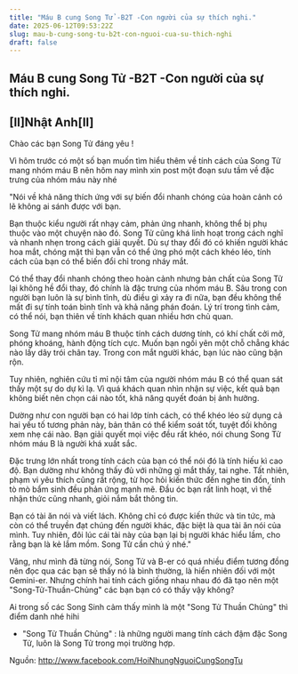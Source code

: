 ```yaml
---
title: "Máu B cung Song Tử -B2T -Con người của sự thích nghi."
date: 2025-06-12T09:53:22Z
slug: mau-b-cung-song-tu-b2t-con-nguoi-cua-su-thich-nghi
draft: false
---
```


## Máu B cung Song Tử -B2T -Con người của sự thích nghi.

## [II]Nhật Anh[II]

Chào các bạn Song Tử đáng yêu !


Vì hôm trước có một số bạn muốn tìm hiểu thêm về tính cách của Song Tử mang nhóm máu B nên hôm nay mình xin post một đoạn sưu tầm về đặc trưng của nhóm máu này nhé 


"Nói về khả năng thích ứng với sự biến đổi nhanh chóng của hoàn cảnh có lẽ không ai sánh được với bạn.


Bạn thuộc kiểu người rất nhạy cảm, phản ứng nhanh, không thể bị phụ thuộc vào một chuyện nào đó. Song Tử cũng khá linh hoạt trong cách nghĩ và nhanh nhẹn trong cách giải quyết. Dù sự thay đổi đó có khiến người khác hoa mắt, chóng mặt thì bạn vẫn có thể ứng phó một cách khéo léo, tính cách của bạn có thể biến đổi chỉ trong nháy mắt.


Có thể thay đổi nhanh chóng theo hoàn cảnh nhưng bản chất của Song Tử lại không hề đổi thay, đó chính là đặc trưng của nhóm máu B. Sâu trong con người bạn luôn là sự bình tĩnh, dù điều gì xảy ra đi nữa, bạn đều không thể mất đi sự tính toán bình tĩnh và khả năng phán đoán. Lý trí trong tình cảm, có thể nói, bạn thiên về tính khách quan nhiều hơn chủ quan.


Song Tử mang nhóm máu B thuộc tính cách dương tính, có khí chất cởi mở, phóng khoáng, hành động tích cực. Muốn bạn ngồi yên một chỗ chẳng khác nào lấy dây trói chân tay. Trong con mắt người khác, bạn lúc nào cũng bận rộn.


Tuy nhiên, nghiên cứu tỉ mỉ nội tâm của người nhóm máu B có thể quan sát thấy một sự do dự kì lạ. Vì quá khách quan nhìn nhận sự việc, kết quả bạn không biết nên chọn cái nào tốt, khả năng quyết đoán bị ảnh hưởng.


Dường như con người bạn có hai lớp tính cách, có thể khéo léo sử dụng cả hai yếu tố tương phản này, bản thân có thể kiểm soát tốt, tuyệt đối không xem nhẹ cái nào. Bạn giải quyết mọi việc đều rất khéo, nói chung Song Tử nhóm máu B là người khá xuất sắc.

Đặc trưng lớn nhất trong tính cách của bạn có thể nói đó là tính hiếu kì cao độ. Bạn dường như không thấy đủ với những gì mắt thấy, tai nghe. Tất nhiên, phạm vi yêu thích cũng rất rộng, từ học hỏi kiến thức đến nghe tin đồn, tính tò mò bẩm sinh đều phản ứng mạnh mẽ. Đầu óc bạn rất linh hoạt, vì thế nhận thức cũng nhanh, giỏi nắm bắt thông tin.


Bạn có tài ăn nói và viết lách. Không chỉ có được kiến thức và tin tức, mà còn có thể truyền đạt chúng đến người khác, đặc biệt là qua tài ăn nói của mình. Tuy nhiên, đôi lúc cái tài này của bạn lại bị người khác hiểu lầm, cho rằng bạn là kẻ lắm mồm. Song Tử cần chú ý nhé."


Vâng, như mình đã từng nói, Song Tử và B-er có quá nhiều điểm tương đồng nên đọc qua các bạn sẽ thấy nó là bình thường, là hiển nhiên đối với một Gemini-er. Nhưng chính hai tính cách giống nhau nhau đó đã tạo nên một "Song-Tử-Thuần-Chủng" các bạn bạn có có thấy vậy không?


Ai trong số các Song Sinh cảm thấy mình là một "Song Tử Thuần Chủng" thì điểm danh nhé  hihi 


* "Song Tử Thuần Chủng" : là những người mang tính cách đậm đặc Song Tử, luôn là Song Tử trong mọi trường hợp.

Nguồn: http://www.facebook.com/HoiNhungNguoiCungSongTu​​